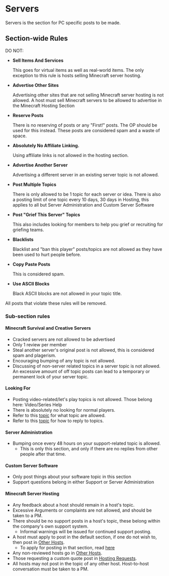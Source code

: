 # Servers

Servers is the section for PC specific posts to be made. 

## Section-wide Rules

DO NOT:
* __Sell Items And Services__
    
    This goes for virtual items as well as real-world items. The only exception to this rule is hosts selling Minecraft server hosting.
    
* __Advertise Other Sites__
    
    Advertising other sites that are not selling Minecraft server hosting is not allowed. A host must sell Minecraft servers to be allowed to advertise in the Minecraft Hosting Section
    
* __Reserve Posts__

  There is no reserving of posts or any "First!" posts. The OP should be used for this instead. These posts are considered spam and a waste of space.
  
* __Absolutely No Affiliate Linking.__

  Using affiliate links is not allowed in the hosting section.
  
* __Advertise Another Server__

  Advertising a different server in an existing server topic is not allowed.
  
* __Post Multiple Topics__

  There is only allowed to be 1 topic for each server or idea. There is also a posting limit of one topic every 10 days, 30 days in Hosting, this applies to all but Server Administration and Custom Server Software
  
* __Post "Grief This Server" Topics__ 

  This also includes looking for members to help you grief or recruiting for griefing teams.
  
* __Blacklists__

  Blacklist and "ban this player" posts/topics are not allowed as they have been used to hurt people before.
  
* __Copy Paste Posts__

  This is considered spam.

* __Use ASCII Blocks__

  Black ASCII blocks are not allowed in your topic title.

All posts that violate these rules will be removed.

### Sub-section rules

#### Minecraft Survival and Creative Servers

* Cracked servers are not allowed to be advertised
* Only 1 review per member 
* Steal another server's original post is not allowed, this is considered spam and plagerism.
* Encouraging bumping of any topic is not allowed.
* Discussing of non-server related topics in a server topic is not allowed. An excessive amount of off topic posts can lead to a temporary or permanent lock of your server topic.

#### Looking For

* Posting video-related/let's play topics is not allowed. Those belong here: Video/Series Help
* There is absolutely no looking for normal players.
* Refer to this [topic](http://www.minecraftforum.net/topic/1441894-) for what topic are allowed.
* Refer to this [topic](http://www.minecraftforum.net/topic/1441894-) for how to reply to topics.

#### Server Administration

* Bumping once every 48 hours on your support-related topic is allowed.
    * This is only this section, and only if there are no replies from other people after that time.
    
#### Custom Server Software

* Only post things about your software topic in this section
* Support questions belong in either Support or Server Administration

#### Minecraft Server Hosting

* Any feedback about a host should remain in a host's topic.
* Excessive Arguments or complaints are not allowed, and should be taken to a PM.
* There should be no support posts in a host's topic, these belong within the company's own support system.
    * Informal warnings will be issued for continued support posting.
* A host must apply to post in the default section, if one do not wish to, then post in [Other Hosts](http://www.minecraftforum.net/forum/46-other-hosts/).
    * To apply for posting in that section, read [here](http://www.minecraftforum.net/topic/1254208)
* Any non-reviewed hosts go in [Other Hosts](http://www.minecraftforum.net/forum/46-other-hosts/).
* Those requesting a custom quote post in [Hosting Requests](http://www.minecraftforum.net/forum/130-hosting-requests/).
* All hosts may not post in the topic of any other host. Host-to-host conversation must be taken to a PM.